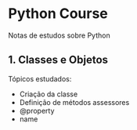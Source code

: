 # Python Course

Notas de estudos sobre Python

## 1. Classes e Objetos

Tópicos estudados:

- Criação da classe
- Definição de métodos assessores
- @property
- name